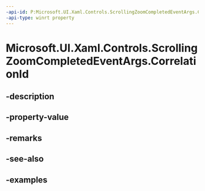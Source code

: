 ```yaml
---
-api-id: P:Microsoft.UI.Xaml.Controls.ScrollingZoomCompletedEventArgs.CorrelationId
-api-type: winrt property
---
```


# Microsoft.UI.Xaml.Controls.ScrollingZoomCompletedEventArgs.CorrelationId

<!--
public int CorrelationId { get; }
-->


## -description

## -property-value

## -remarks

## -see-also

## -examples


